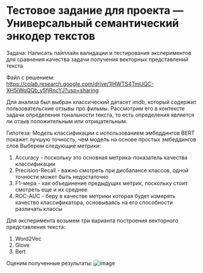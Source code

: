 # Тестовое задание для проекта  — Универсальный семантический энкодер текстов
Задача: Написать пайплайн валидации и тестирования экспериментов для сравнения качества задачи получения векторных представлений текста

Файл с решением: https://colab.research.google.com/drive/1lHWTS4TmlJQC-XH5iWqQQb_y5fjRncYJ?usp=sharing

Для анализа был выбран классический датасет imdb, который содержит пользовательские отзывы про фильмы. Рассмотрим его в контексте задачи определения тональности текста, то есть определения является ли отзыв положительным или отрицательным.

Гипотеза: Модель классификации с использованием эмбеддингов BERT покажет лучшую точность, чем модель на основе простых эмбеддингов слов
Выберем следующие метрики: 
1) Accuracy - поскольку это основная метрика-показатель качества классификации
2) Precision-Recall - важно смотреть при дисбалансе классов, одной точности может быть недостаточно
3) F1-мера - как объединение предыдущих метрик, поскольку стоит смотреть еще и их среднее
4) ROC-AUC - беру в качестве метрики которая будет измерять качество классификатора, основываясь на его способности различать классы

Для эксперимента возьмем три варианта построения векторного представления текста:
1) Word2Vec
2) Glove
3) Bert

Оценим полученные результаты:
![image](https://github.com/NastiaSmirnova/test_task/assets/47783751/b8051608-1807-4010-bda0-edfcb4b6e597)


